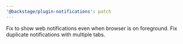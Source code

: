 ```yaml
---
'@backstage/plugin-notifications': patch
---
```


Fix to show web notifications even when browser is on foreground. Fix duplicate notifications with multiple tabs.
